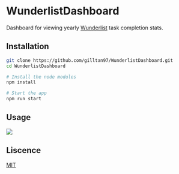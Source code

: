 # WunderlistDashboard 

Dashboard for viewing yearly [Wunderlist]() task completion stats.

## Installation 
```bash
git clone https://github.com/gilltan97/WunderlistDashboard.git
cd WunderlistDashboard

# Install the node modules 
npm install 

# Start the app
npm run start 
```

## Usage
![](assets/demo.gif)

## Liscence 
[MIT](https://github.com/gilltan97/WunderlistDashboard/blob/master/LICENSE)
